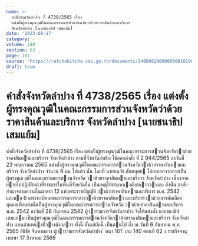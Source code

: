 ```yaml
---
name: >-
  คำสั่งจังหวัดลำปาง ที่ 4738/2565 เรื่อง
  แต่งตั้งผู้ทรงคุณวุฒิในคณะกรรมการส่วนจังหวัดว่าด้วยราคาสินค้าและบริการ
  จังหวัดลำปาง [นายชนาธิป เสมแย้ม]
date: '2023-08-17'
category: ง
volume: 140
section: 62
page: 161
source: 'https://ratchakitcha.soc.go.th/documents/140D062N0000000016100.pdf'
draft: true
---
```


# คำสั่งจังหวัดลำปาง ที่ 4738/2565 เรื่อง แต่งตั้งผู้ทรงคุณวุฒิในคณะกรรมการส่วนจังหวัดว่าด้วยราคาสินค้าและบริการ จังหวัดลำปาง [นายชนาธิป เสมแย้ม]

คําสั่งจังหวัดลําปาง ที่ 4738/2565 เรื่อง แต่งตั้งผู้ทรงคุณวุฒิในคณะกรรมการสวนจังหวัดวาด้วยราคาสินคาและบริการ จังหวัดลําปาง ตามที่จังหวัดลําปาง ได้ออกคําสั่ง ที่ 2 944/2565 ลงวันที่ 23 พฤษภาคม 2565 แต่งตั้งผู้ทรงคุณวุฒิในคณะกรรมการสวนจังหวัดวาด้วยราคาสินคาและบริการ จังหวัดลําปาง จํานวน 9 คน ไปแล้ว นั้น โดยที่ นายอนวัช สัตตบุศย ได้ลาออกจากการเป็นผู้ทรงคุณวุฒิในคณะกรรมการสวนจังหวัด วาด้วยราคาสินคาและบริการ จังหวัดลําปาง เนื่องจาก ยายไปปฏิบัติหน้าที่ราชการในพื้นที่จังหวัดอื่น เป็นเหตุให้ตําแหนงดังกลาววางลง ดังนั้น อาศัยอํานาจตามความในมาตรา 12 แห่งพระราชบัญญัติ วาด้วยราคาสินคาและบริการ พ.ศ. 2542 และขอ 6 แห่งระเบียบคณะกรรมการกลางวาด้วยราคาสินคา และบริการวาด้วยการคัดเลือกบุคคลเพื่อแต่งตั้งเป็นผู้ทรงคุณวุฒิในคณะกรรมการสวนจังหวัด วาด้วยราคาสินคาและบริการ พ.ศ. 2542 ลงวันที่ 28 กันยายน 2542 ผู้วาราชการจังหวัดลําปาง จึงให้แต่งตั้ง นายชนาธิป เสมแยม เป็นผู้ทรงคุณวุฒิในคณะกรรมการสวนจังหวัดวาด้วยราคาสินคาและบริการ จังหวัดลําปาง แทนตําแหนงที่วางดังกลาว ทั้งนี้ ตั้งแต่บัดนี้ เป็นตนไป สั่ง ณ วันที่ 6 กันยายน พ.ศ. 2565 สิธิชัย จินดาหลวง ผู้วาราชการจังหวัดลําปาง ้ หนา 161 ่ เลม 140 ตอนที่ 62 ง ราชกิจจานุเบกษา 17 สิงหาคม 2566
